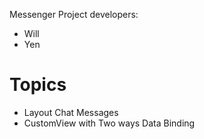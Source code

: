 Messenger Project
developers:<br>
- Will<br>
- Yen

# Topics
- Layout Chat Messages
- CustomView with Two ways Data Binding
